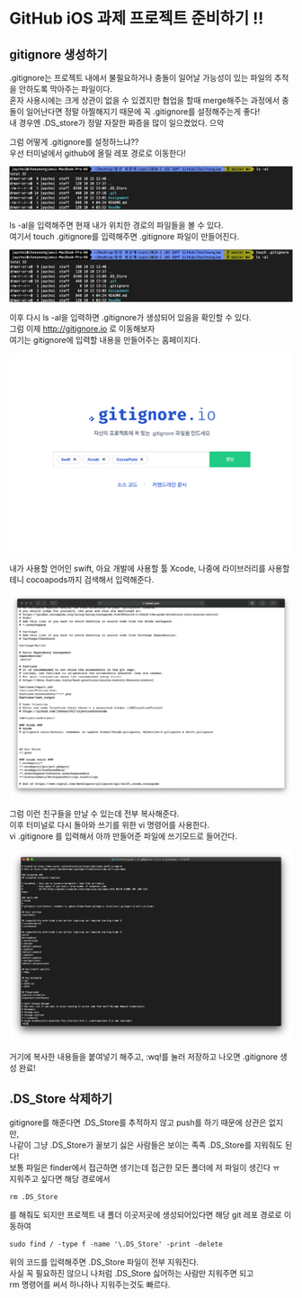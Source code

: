 # GitHub iOS 과제 프로젝트 준비하기 !!

## gitignore 생성하기  
.gitignore는 프로젝트 내에서 불필요하거나 충돌이 일어날 가능성이 있는 파일의 추적을 안하도록 막아주는 파일이다.  
혼자 사용시에는 크게 상관이 없을 수 있겠지만 협업을 할때 merge해주는 과정에서 충돌이 일어난다면 정말 아찔해지기 때문에 꼭 .gitignore를 설정해주는게 좋다!  
내 경우엔 .DS_store가 정말 자잘한 짜증을 많이 일으켰었다. 으악  

그럼 어떻게 .gitignore를 설정하느냐??  
우선 터미널에서 github에 올릴 레포 경로로 이동한다!  

![gitignore1](/ReadMe/ReadMeAsset/gitignore1.png)  

ls -al을 입력해주면 현재 내가 위치한 경로의 파일들을 볼 수 있다.  
여기서 touch .gitignore를 입력해주면 .gitignore 파일이 만들어진다.  

![gitignore2](/ReadMe/ReadMeAsset/gitignore2.png)  

이후 다시 ls -al을 입력하면 .gitignore가 생성되어 있음을 확인할 수 있다.  
그럼 이제 http://gitignore.io 로 이동해보자  
여기는 gitignore에 입력할 내용을 만들어주는 홈페이지다.  

![gitignore3](/ReadMe/ReadMeAsset/gitignore3.png)  

내가 사용할 언어인  swift, 아요 개발에 사용할 툴 Xcode, 나중에 라이브러리를 사용할 테니 cocoapods까지 검색해서 입력해준다.  

![gitignore4](/ReadMe/ReadMeAsset/gitignore4.png)  

그럼 이런 친구들을 만날 수 있는데 전부 복사해준다.  
이후 터미널로 다시 돌아와 쓰기를 위한 vi 명령어를 사용한다.  
vi .gitignore 를 입력해서 아까 만들어준 파일에 쓰기모드로 들어간다.  

![gitignore5](/ReadMe/ReadMeAsset/gitignore5.png)  

거기에 복사한 내용들을 붙여넣기 해주고, :wq!를 눌러 저장하고 나오면 .gitignore 생성 완료!  

## .DS_Store 삭제하기
gitignore를 해준다면 .DS_Store를 추적하지 않고 push를 하기 때문에 상관은 없지만,  
나같이 그냥 .DS_Store가 꼴보기 싫은 사람들은 보이는 족족 .DS_Store를 지워줘도 된다!  
보통 파일은 finder에서 접근하면 생기는데 접근한 모든 폴더에 저 파일이 생긴다 ㅠ  
지워주고 싶다면 해당 경로에서 
```
rm .DS_Store 
```
를 해줘도 되지만 프로젝트 내 폴더 이곳저곳에 생성되어있다면 해당 git 레포 경로로 이동하여  
```
sudo find / -type f -name '\.DS_Store' -print -delete
```
위의 코드를 입력해주면 .DS_Store 파일이 전부 지워진다.  
사실 꼭 필요하진 않으니 나처럼 .DS_Store 싫어하는 사람만 지워주면 되고  
rm 명령어를 써서 하나하나 지워주는것도 빠르다.  




